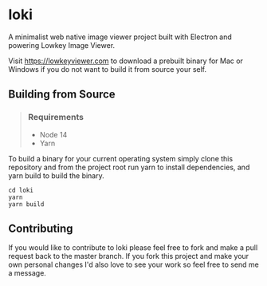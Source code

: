 # loki
A minimalist web native image viewer project built with Electron and powering Lowkey Image Viewer.

Visit https://lowkeyviewer.com to download a prebuilt binary for Mac or Windows if you do not want to build it from source your self.

## Building from Source

> ### Requirements
> * Node 14
> * Yarn

To build a binary for your current operating system simply clone this repository and from the project root run yarn
to install dependencies, and yarn build to build the binary.
```
cd loki
yarn
yarn build
```

## Contributing
If you would like to contribute to loki please feel free to fork and make a pull request back to the master branch. If you fork this project
and make your own personal changes I'd also love to see your work so feel free to send me a message.
